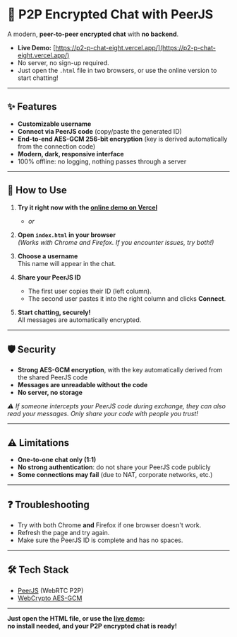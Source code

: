 # 💬 P2P Encrypted Chat with PeerJS

A modern, **peer-to-peer encrypted chat** with **no backend**.

- **Live Demo:** [https://p2-p-chat-eight.vercel.app/](https://p2-p-chat-eight.vercel.app/)
- No server, no sign-up required.
- Just open the `.html` file in two browsers, or use the online version to start chatting!

---

## ✨ Features

- **Customizable username**
- **Connect via PeerJS code** (copy/paste the generated ID)
- **End-to-end AES-GCM 256-bit encryption** (key is derived automatically from the connection code)
- **Modern, dark, responsive interface**
- 100% offline: no logging, nothing passes through a server

---

## 🚀 How to Use

1. **Try it right now with the [online demo on Vercel](https://p2-p-chat-eight.vercel.app/)**
   - _or_
1. **Open `index.html` in your browser**  
   *(Works with Chrome and Firefox. If you encounter issues, try both!)*

2. **Choose a username**  
   This name will appear in the chat.

3. **Share your PeerJS ID**  
   - The first user copies their ID (left column).
   - The second user pastes it into the right column and clicks **Connect**.

4. **Start chatting, securely!**  
   All messages are automatically encrypted.

---

## 🛡️ Security

- **Strong AES-GCM encryption**, with the key automatically derived from the shared PeerJS code
- **Messages are unreadable without the code**
- **No server, no storage**

*⚠️ If someone intercepts your PeerJS code during exchange, they can also read your messages. Only share your code with people you trust!*

---

## ⚠️ Limitations

- **One-to-one chat only (1:1)**
- **No strong authentication**: do not share your PeerJS code publicly
- **Some connections may fail** (due to NAT, corporate networks, etc.)

---

## ❓ Troubleshooting

- Try with both Chrome **and** Firefox if one browser doesn't work.
- Refresh the page and try again.
- Make sure the PeerJS ID is complete and has no spaces.

---

## 🛠 Tech Stack

- [PeerJS](https://peerjs.com/) (WebRTC P2P)
- [WebCrypto AES-GCM](https://developer.mozilla.org/en-US/docs/Web/API/SubtleCrypto/encrypt)

---

**Just open the HTML file, or use the [live demo](https://p2-p-chat-eight.vercel.app/):  
no install needed, and your P2P encrypted chat is ready!**